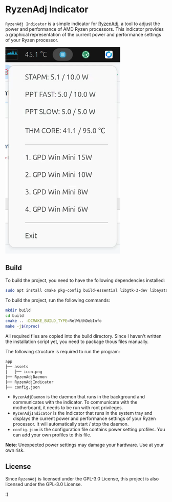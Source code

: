 # RyzenAdj Indicator

`RyzenAdj Indicator` is a simple indicator for [RyzenAdj](https://github.com/FlyGoat/RyzenAdj), a tool to adjust the power and performance of AMD Ryzen processors. This indicator provides a graphical representation of the current power and performance settings of your Ryzen processor.

![Screenshot](screenshot.png)

## Build

To build the project, you need to have the following dependencies installed:

```bash
sudo apt install cmake pkg-config build-essential libgtk-3-dev libayatana-appindicator3-dev libgtkmm-3.0-dev libpci-dev
```

To build the project, run the following commands:

```bash
mkdir build
cd build
cmake .. -DCMAKE_BUILD_TYPE=RelWithDebInfo
make -j$(nproc)
```

All required files are copied into the build directory. Since I haven't written the installation script yet, you need to package thous files manually. 

The following structure is required to run the program:

```
app
├── assets
│   ├── icon.png
├── RyzenAdjDaemon
├── RyzenAdjIndicator
├── config.json
```

- `RyzenAdjDaemon` is the daemon that runs in the background and communicates with the indicator. To communicate with the motherboard, it needs to be run with root privileges. 
- `RyzenAdjIndicator` is the indicator that runs in the system tray and displays the current power and performance settings of your Ryzen processor. It will automatically start / stop the daemon.
- `config.json` is the configuration file contains power setting profiles. You can add your own profiles to this file.

**Note**: Unexpected power settings may damage your hardware. Use at your own risk.

## License

Since `RyzenAdj` is licensed under the GPL-3.0 License, this project is also licensed under the GPL-3.0 License.

:)

